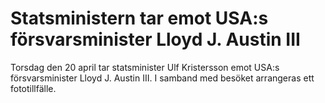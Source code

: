 # Statsministern tar emot USA:s försvarsminister Lloyd J. Austin III

Torsdag den 20 april tar statsminister Ulf Kristersson emot USA:s försvarsminister Lloyd J. Austin III. I samband med besöket arrangeras ett fototillfälle.
